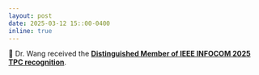 ```yaml
---
layout: post
date: 2025-03-12 15::00-0400
inline: true
---
```


:bookmark: Dr. Wang received the <a href="/assets/pdf/INFOCOM Dist TPC Certificate"><strong>Distinguished Member of IEEE INFOCOM 2025 TPC recognition</strong></a>. 